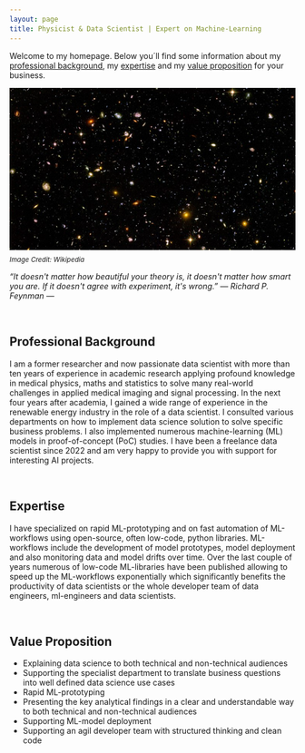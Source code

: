 ```yaml
---
layout: page
title: Physicist & Data Scientist | Expert on Machine-Learning 
---
```


Welcome to my homepage. Below you´ll find some information about my [professional background](#personal-professional-background), my [expertise](#expertise) and my [value proposition](#value-proposition) for your business.

![universe](images/artificial_intelligence.png)
<sub>*Image Credit: Wikipedia*

*“It doesn't matter how beautiful your theory is, it doesn't matter how smart you are. If it doesn't agree with experiment, it's wrong.” ― Richard P. Feynman ―*

&nbsp;

## Professional Background
I am a former researcher and now passionate data scientist with more than ten years of experience in academic research applying profound knowledge in medical physics, maths and statistics to solve many real-world challenges in applied medical imaging and signal processing. In the next four years after academia, I gained a wide range of experience in the renewable energy industry in the role of a data scientist. I consulted various departments on how to implement data science solution to solve specific business problems. I also implemented numerous machine-learning (ML) models in proof-of-concept (PoC) studies. I have been a freelance data scientist since 2022 and am very happy to provide you with support for interesting AI projects.

&nbsp;


## Expertise
I have specialized on rapid ML-prototyping and on fast automation of ML-workflows using open-source, often low-code, python libraries. ML-workflows include the development of model prototypes, model deployment and also monitoring data and model drifts over time. Over the last couple of years numerous of low-code ML-libraries have been published allowing to speed up the ML-workflows exponentially which significantly benefits the productivity of data scientists or the whole developer team of data engineers, ml-engineers and data scientists.

&nbsp;

## Value Proposition
- Explaining data science to both technical and non-technical audiences
- Supporting the specialist department to translate business questions into well defined data science use cases
- Rapid ML-prototyping
- Presenting the key analytical findings in a clear and understandable way to both technical and non-technical audiences 
- Supporting ML-model deployment
- Supporting an agil developer team with structured thinking and clean code